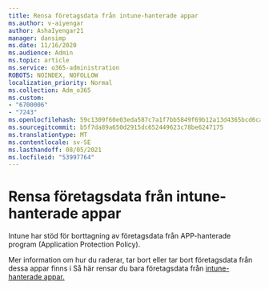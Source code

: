 ```yaml
---
title: Rensa företagsdata från intune-hanterade appar
ms.author: v-aiyengar
author: AshaIyengar21
manager: dansimp
ms.date: 11/16/2020
ms.audience: Admin
ms.topic: article
ms.service: o365-administration
ROBOTS: NOINDEX, NOFOLLOW
localization_priority: Normal
ms.collection: Adm_o365
ms.custom:
- "6700006"
- "7243"
ms.openlocfilehash: 59c1309f60e03eda587c7a1f7bb5849f69b12a13d4365bcd6ca4e862d0e53e2e
ms.sourcegitcommit: b5f7da89a650d2915dc652449623c78be6247175
ms.translationtype: MT
ms.contentlocale: sv-SE
ms.lasthandoff: 08/05/2021
ms.locfileid: "53997764"
---
```

# <a name="wipe-corporate-data-from-intune-managed-apps"></a>Rensa företagsdata från intune-hanterade appar

Intune har stöd för borttagning av företagsdata från APP-hanterade program (Application Protection Policy). 

Mer information om hur du raderar, tar bort eller tar bort företagsdata från dessa appar finns i Så här rensar du bara företagsdata från [intune-hanterade appar.](https://docs.microsoft.com/mem/intune/apps/apps-selective-wipe)
